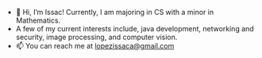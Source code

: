 - 👋 Hi, I’m Issac! Currently, I am majoring in CS with a minor in Mathematics.
- A few of my current interests include, java development, networking and security, image processing, and computer vision.
- 📫 You can reach me at lopezissaca@gmail.com

<!---
2sook5/2sook5 is a ✨ special ✨ repository because its `README.md` (this file) appears on your GitHub profile.
You can click the Preview link to take a look at your changes.
--->
